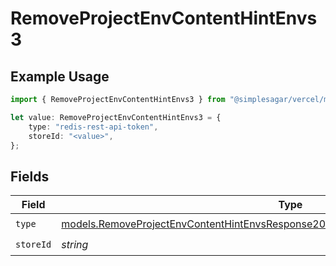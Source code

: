 # RemoveProjectEnvContentHintEnvs3

## Example Usage

```typescript
import { RemoveProjectEnvContentHintEnvs3 } from "@simplesagar/vercel/models/removeprojectenvop.js";

let value: RemoveProjectEnvContentHintEnvs3 = {
    type: "redis-rest-api-token",
    storeId: "<value>",
};
```

## Fields

| Field                                                                                                                                                                          | Type                                                                                                                                                                           | Required                                                                                                                                                                       | Description                                                                                                                                                                    |
| ------------------------------------------------------------------------------------------------------------------------------------------------------------------------------ | ------------------------------------------------------------------------------------------------------------------------------------------------------------------------------ | ------------------------------------------------------------------------------------------------------------------------------------------------------------------------------ | ------------------------------------------------------------------------------------------------------------------------------------------------------------------------------ |
| `type`                                                                                                                                                                         | [models.RemoveProjectEnvContentHintEnvsResponse200ApplicationJSONResponseBody23Type](../models/removeprojectenvcontenthintenvsresponse200applicationjsonresponsebody23type.md) | :heavy_check_mark:                                                                                                                                                             | N/A                                                                                                                                                                            |
| `storeId`                                                                                                                                                                      | *string*                                                                                                                                                                       | :heavy_check_mark:                                                                                                                                                             | N/A                                                                                                                                                                            |